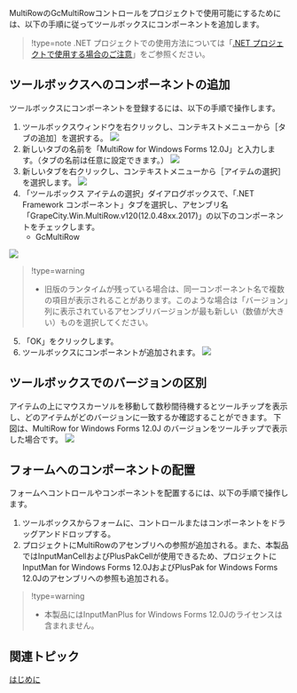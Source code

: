 MultiRowのGcMultiRowコントロールをプロジェクトで使用可能にするためには、以下の手順に従ってツールボックスにコンポーネントを追加します。

> !type=note
> .NET プロジェクトでの使用方法については「[.NET プロジェクトで使用する場合のご注意](gcdocsite__documentlink?toc-item-id=a1b5d623-6531-49d0-b5e8-4711707e58e8)」をご参照ください。

## ツールボックスへのコンポーネントの追加

ツールボックスにコンポーネントを登録するには、以下の手順で操作します。

1. ツールボックスウィンドウを右クリックし、コンテキストメニューから［タブの追加］を選択する。
    ![](/DOCUMENT_SITE_LINK_PREFIX_HERE/document-site-files/images/f148c511-6e98-4b55-9904-150a375d5825/images/userguide/quickstart_addtoproject_01.png)
2. 新しいタブの名前を「MultiRow for Windows Forms 12.0J」と入力します。（タブの名前は任意に設定できます。）
    ![](/DOCUMENT_SITE_LINK_PREFIX_HERE/document-site-files/images/f148c511-6e98-4b55-9904-150a375d5825/images/userguide/quickstart_addtoproject_02.png)
3. 新しいタブを右クリックし、コンテキストメニューから［アイテムの選択］を選択します。
    ![](/DOCUMENT_SITE_LINK_PREFIX_HERE/document-site-files/images/f148c511-6e98-4b55-9904-150a375d5825/images/userguide/quickstart_addtoproject_03.png)
4. 「ツールボックス アイテムの選択」ダイアログボックスで、「.NET Framework コンポーネント」タブを選択し、アセンブリ名「GrapeCity.Win.MultiRow.v120(12.0.48xx.2017)」の以下のコンポーネントをチェックします。
    * GcMultiRow

![](/DOCUMENT_SITE_LINK_PREFIX_HERE/document-site-files/images/f148c511-6e98-4b55-9904-150a375d5825/images/userguide/quickstart_addtoproject_04.png)

> !type=warning
> * 旧版のランタイムが残っている場合は、同一コンポーネント名で複数の項目が表示されることがあります。このような場合は「バージョン」列に表示されているアセンブリバージョンが最も新しい（数値が大きい）ものを選択してください。
5. 「OK」をクリックします。
6. ツールボックスにコンポーネントが追加されます。
    ![](/DOCUMENT_SITE_LINK_PREFIX_HERE/document-site-files/images/f148c511-6e98-4b55-9904-150a375d5825/images/userguide/quickstart_addtoproject_05.png)

## ツールボックスでのバージョンの区別

アイテムの上にマウスカーソルを移動して数秒間待機するとツールチップを表示し、どのアイテムがどのバージョンに一致するか確認することができます。
下図は、MultiRow for Windows Forms 12.0J のバージョンをツールチップで表示した場合です。
![](/DOCUMENT_SITE_LINK_PREFIX_HERE/document-site-files/images/f148c511-6e98-4b55-9904-150a375d5825/images/userguide/quickstart_addtoproject_toolbox_03.png)

## フォームへのコンポーネントの配置

フォームへコントロールやコンポーネントを配置するには、以下の手順で操作します。

1. ツールボックスからフォームに、コントロールまたはコンポーネントをドラッグアンドドロップする。
2. プロジェクトにMultiRowのアセンブリへの参照が追加される。また、本製品ではInputManCellおよびPlusPakCellが使用できるため、プロジェクトにInputMan for Windows Forms 12.0JおよびPlusPak for Windows Forms 12.0Jのアセンブリへの参照も追加される。

> !type=warning
>
> * 本製品にはInputManPlus for Windows Forms 12.0Jのライセンスは含まれません。

## 関連トピック

[はじめに](gcdocsite__documentlink?toc-item-id=3d175a1a-2d32-483f-88d2-63a0278ba40f)